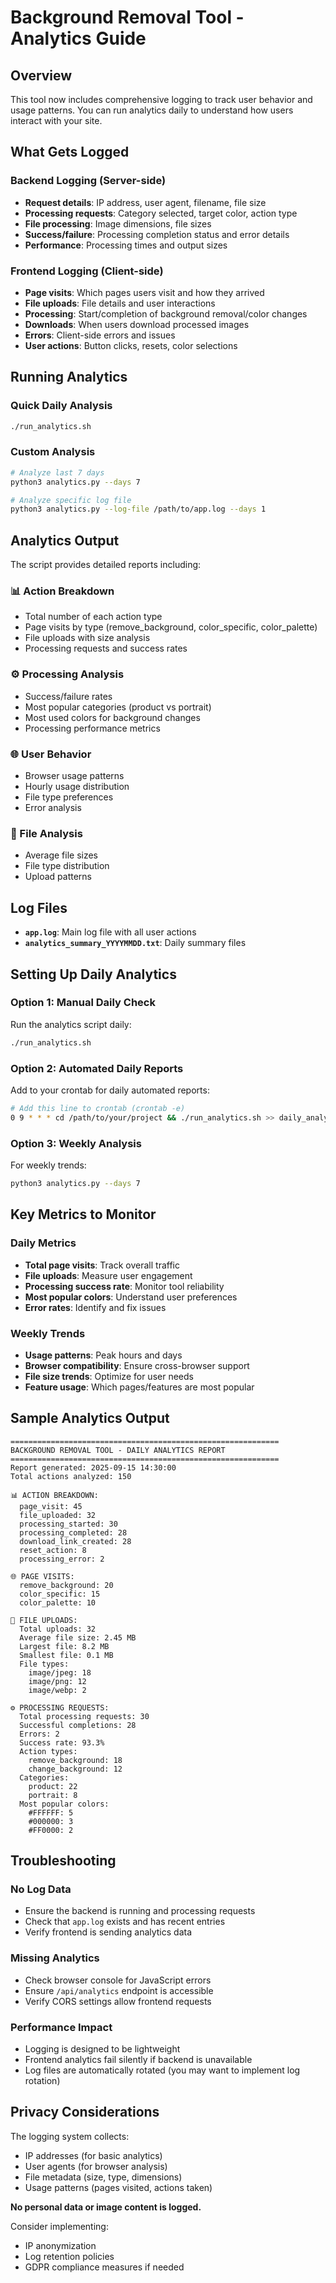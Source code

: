 # Background Removal Tool - Analytics Guide

## Overview
This tool now includes comprehensive logging to track user behavior and usage patterns. You can run analytics daily to understand how users interact with your site.

## What Gets Logged

### Backend Logging (Server-side)
- **Request details**: IP address, user agent, filename, file size
- **Processing requests**: Category selected, target color, action type
- **File processing**: Image dimensions, file sizes
- **Success/failure**: Processing completion status and error details
- **Performance**: Processing times and output sizes

### Frontend Logging (Client-side)
- **Page visits**: Which pages users visit and how they arrived
- **File uploads**: File details and user interactions
- **Processing**: Start/completion of background removal/color changes
- **Downloads**: When users download processed images
- **Errors**: Client-side errors and issues
- **User actions**: Button clicks, resets, color selections

## Running Analytics

### Quick Daily Analysis
```bash
./run_analytics.sh
```

### Custom Analysis
```bash
# Analyze last 7 days
python3 analytics.py --days 7

# Analyze specific log file
python3 analytics.py --log-file /path/to/app.log --days 1
```

## Analytics Output

The script provides detailed reports including:

### 📊 Action Breakdown
- Total number of each action type
- Page visits by type (remove_background, color_specific, color_palette)
- File uploads with size analysis
- Processing requests and success rates

### ⚙️ Processing Analysis
- Success/failure rates
- Most popular categories (product vs portrait)
- Most used colors for background changes
- Processing performance metrics

### 🌐 User Behavior
- Browser usage patterns
- Hourly usage distribution
- File type preferences
- Error analysis

### 📁 File Analysis
- Average file sizes
- File type distribution
- Upload patterns

## Log Files

- **`app.log`**: Main log file with all user actions
- **`analytics_summary_YYYYMMDD.txt`**: Daily summary files

## Setting Up Daily Analytics

### Option 1: Manual Daily Check
Run the analytics script daily:
```bash
./run_analytics.sh
```

### Option 2: Automated Daily Reports
Add to your crontab for daily automated reports:
```bash
# Add this line to crontab (crontab -e)
0 9 * * * cd /path/to/your/project && ./run_analytics.sh >> daily_analytics.log 2>&1
```

### Option 3: Weekly Analysis
For weekly trends:
```bash
python3 analytics.py --days 7
```

## Key Metrics to Monitor

### Daily Metrics
- **Total page visits**: Track overall traffic
- **File uploads**: Measure user engagement
- **Processing success rate**: Monitor tool reliability
- **Most popular colors**: Understand user preferences
- **Error rates**: Identify and fix issues

### Weekly Trends
- **Usage patterns**: Peak hours and days
- **Browser compatibility**: Ensure cross-browser support
- **File size trends**: Optimize for user needs
- **Feature usage**: Which pages/features are most popular

## Sample Analytics Output

```
============================================================
BACKGROUND REMOVAL TOOL - DAILY ANALYTICS REPORT
============================================================
Report generated: 2025-09-15 14:30:00
Total actions analyzed: 150

📊 ACTION BREAKDOWN:
  page_visit: 45
  file_uploaded: 32
  processing_started: 30
  processing_completed: 28
  download_link_created: 28
  reset_action: 8
  processing_error: 2

🌐 PAGE VISITS:
  remove_background: 20
  color_specific: 15
  color_palette: 10

📁 FILE UPLOADS:
  Total uploads: 32
  Average file size: 2.45 MB
  Largest file: 8.2 MB
  Smallest file: 0.1 MB
  File types:
    image/jpeg: 18
    image/png: 12
    image/webp: 2

⚙️ PROCESSING REQUESTS:
  Total processing requests: 30
  Successful completions: 28
  Errors: 2
  Success rate: 93.3%
  Action types:
    remove_background: 18
    change_background: 12
  Categories:
    product: 22
    portrait: 8
  Most popular colors:
    #FFFFFF: 5
    #000000: 3
    #FF0000: 2
```

## Troubleshooting

### No Log Data
- Ensure the backend is running and processing requests
- Check that `app.log` exists and has recent entries
- Verify frontend is sending analytics data

### Missing Analytics
- Check browser console for JavaScript errors
- Ensure `/api/analytics` endpoint is accessible
- Verify CORS settings allow frontend requests

### Performance Impact
- Logging is designed to be lightweight
- Frontend analytics fail silently if backend is unavailable
- Log files are automatically rotated (you may want to implement log rotation)

## Privacy Considerations

The logging system collects:
- IP addresses (for basic analytics)
- User agents (for browser analysis)
- File metadata (size, type, dimensions)
- Usage patterns (pages visited, actions taken)

**No personal data or image content is logged.**

Consider implementing:
- IP anonymization
- Log retention policies
- GDPR compliance measures if needed
